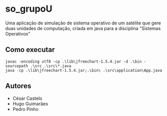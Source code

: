 # so_grupoU
Uma aplicação de simulação de sistema operativo de um satélite que gere duas unidades de computação, criada em java para a disciplina "Sistemas Operativos"

## Como executar
```
javac -encoding utf8 -cp .\lib\jfreechart-1.5.4.jar -d .\bin -sourcepath .\src .\src\*.java
java -cp .\lib\jfreechart-1.5.4.jar;.\bin\ .\src\application\App.java
```

## Autores
* César Castelo
* Hugo Guimarães
* Pedro Pinho